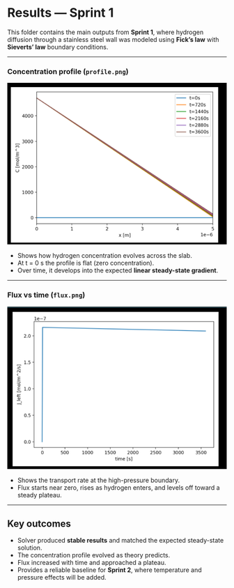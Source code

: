 # Results — Sprint 1

This folder contains the main outputs from **Sprint 1**, where hydrogen diffusion through a stainless steel wall was modeled using **Fick’s law** with **Sieverts’ law** boundary conditions.  

---

### Concentration profile (`profile.png`)  
![Concentration Profile](profile.png)  

- Shows how hydrogen concentration evolves across the slab.  
- At t = 0 s the profile is flat (zero concentration).  
- Over time, it develops into the expected **linear steady-state gradient**.  

---

### Flux vs time (`flux.png`)  
![Flux](flux.png)  

- Shows the transport rate at the high-pressure boundary.  
- Flux starts near zero, rises as hydrogen enters, and levels off toward a steady plateau.  

---

## Key outcomes  
- Solver produced **stable results** and matched the expected steady-state solution.  
- The concentration profile evolved as theory predicts.  
- Flux increased with time and approached a plateau.  
- Provides a reliable baseline for **Sprint 2**, where temperature and pressure effects will be added.  
